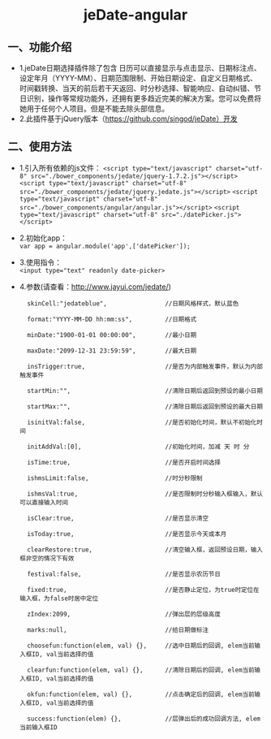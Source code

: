 # <center>jeDate-angular</center>
## 一、功能介绍
* 1.jeDate日期选择插件除了包含 日历可以直接显示与点击显示、日期标注点、设定年月（YYYY-MM）、日期范围限制、开始日期设定、自定义日期格式、时间戳转换、当天的前后若干天返回、时分秒选择、智能响应、自动纠错、节日识别，操作等常规功能外，还拥有更多趋近完美的解决方案。您可以免费将她用于任何个人项目。但是不能去除头部信息。  
* 2.此插件基于jQuery版本（https://github.com/singod/jeDate）开发


## 二、使用方法
* 1.引入所有依赖的js文件：
	`<script type="text/javascript" charset="utf-8" src="./bower_components/jedate/jquery-1.7.2.js"></script>`
	`<script type="text/javascript" charset="utf-8" src="./bower_components/jedate/jquery.jedate.js"></script>`
	`<script type="text/javascript" charset="utf-8" src="./bower_components/angular/angular.js"></script>`
	`<script type="text/javascript" charset="utf-8" src="./datePicker.js"></script>`  
	  
	    
	    
* 2.初始化app：  
 	`var app = angular.module('app',['datePicker']);`  
 	  
 	  
* 3.使用指令：  
	`<input type="text" readonly date-picker>`  
	
* 4.参数(请查看：http://www.jayui.com/jedate/)  
		
		skinCell:"jedateblue",                //日期风格样式，默认蓝色  
	
		format:"YYYY-MM-DD hh:mm:ss",         //日期格式  

		minDate:"1900-01-01 00:00:00",        //最小日期  

		maxDate:"2099-12-31 23:59:59",        //最大日期  

		insTrigger:true,                      //是否为内部触发事件，默认为内部触发事件  

		startMin:"",                          //清除日期后返回到预设的最小日期  

		startMax:"",                          //清除日期后返回到预设的最大日期  

		isinitVal:false,                      //是否初始化时间，默认不初始化时间  

		initAddVal:[0],                       //初始化时间，加减 天 时 分  

		isTime:true,                          //是否开启时间选择  

		ishmsLimit:false,                     //时分秒限制  

		ishmsVal:true,                        //是否限制时分秒输入框输入，默认可以直接输入时间  

		isClear:true,                         //是否显示清空  

		isToday:true,                         //是否显示今天或本月  

		clearRestore:true,                    //清空输入框，返回预设日期，输入框非空的情况下有效  

		festival:false,                       //是否显示农历节日  

		fixed:true,                           //是否静止定位，为true时定位在输入框，为false时居中定位  

		zIndex:2099,                          //弹出层的层级高度  

		marks:null,                           //给日期做标注  

		choosefun:function(elem, val) {},     //选中日期后的回调, elem当前输入框ID, val当前选择的值  

		clearfun:function(elem, val) {},      //清除日期后的回调, elem当前输入框ID, val当前选择的值  
 
		okfun:function(elem, val) {},         //点击确定后的回调, elem当前输入框ID, val当前选择的值  

		success:function(elem) {},            //层弹出后的成功回调方法, elem当前输入框ID

	
